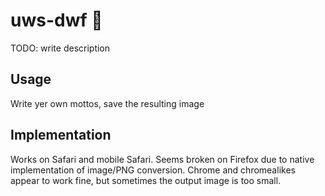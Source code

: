 # uws-dwf :two_men_holding_hands:

TODO: write description

## Usage

Write yer own mottos, save the resulting image

## Implementation

Works on Safari and mobile Safari. Seems broken on Firefox due to native implementation of image/PNG conversion. Chrome and chromealikes appear to work fine, but sometimes the output image is too small.

